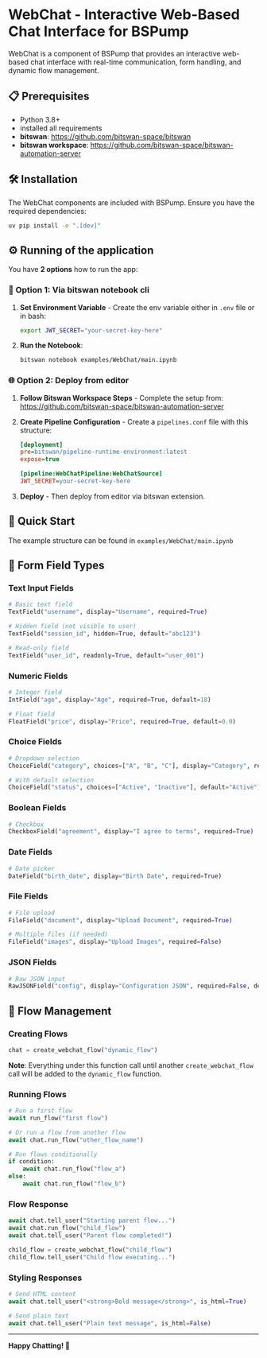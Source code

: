 # WebChat - Interactive Web-Based Chat Interface for BSPump

WebChat is a component of BSPump that provides an interactive web-based chat interface with real-time communication, form handling, and dynamic flow management.

## 📋 Prerequisites

- Python 3.8+
- installed all requirements
- **bitswan**: https://github.com/bitswan-space/bitswan
- **bitswan workspace**: https://github.com/bitswan-space/bitswan-automation-server

## 🛠️ Installation

The WebChat components are included with BSPump. Ensure you have the required dependencies:

```bash
uv pip install -e ".[dev]"
```

## ⚙️ Running of the application

You have **2 options** how to run the app:

### 🚀 Option 1: Via bitswan notebook cli

1. **Set Environment Variable** - Create the env variable either in `.env` file or in bash:
   ```bash
   export JWT_SECRET="your-secret-key-here"
   ```

2. **Run the Notebook**:
   ```bash
   bitswan notebook examples/WebChat/main.ipynb
   ```

### 🌐 Option 2: Deploy from editor

1. **Follow Bitswan Workspace Steps** - Complete the setup from: https://github.com/bitswan-space/bitswan-automation-server

2. **Create Pipeline Configuration** - Create a `pipelines.conf` file with this structure:
   ```ini
   [deployment]
   pre=bitswan/pipeline-runtime-environment:latest
   expose=true

   [pipeline:WebChatPipeline:WebChatSource]
   JWT_SECRET=your-secret-key-here
   ```

3. **Deploy** - Then deploy from editor via bitswan extension.

## 🚀 Quick Start

The example structure can be found in `examples/WebChat/main.ipynb`

## 📝 Form Field Types

### Text Input Fields

```python
# Basic text field
TextField("username", display="Username", required=True)

# Hidden field (not visible to user)
TextField("session_id", hidden=True, default="abc123")

# Read-only field
TextField("user_id", readonly=True, default="user_001")
```

### Numeric Fields

```python
# Integer field
IntField("age", display="Age", required=True, default=18)

# Float field
FloatField("price", display="Price", required=True, default=0.0)
```

### Choice Fields

```python
# Dropdown selection
ChoiceField("category", choices=["A", "B", "C"], display="Category", required=True)

# With default selection
ChoiceField("status", choices=["Active", "Inactive"], default="Active")
```

### Boolean Fields

```python
# Checkbox
CheckboxField("agreement", display="I agree to terms", required=True)
```

### Date Fields

```python
# Date picker
DateField("birth_date", display="Birth Date", required=True)
```

### File Fields

```python
# File upload
FileField("document", display="Upload Document", required=True)

# Multiple files (if needed)
FileField("images", display="Upload Images", required=False)
```

### JSON Fields

```python
# Raw JSON input
RawJSONField("config", display="Configuration JSON", required=False, default="{}")
```

## 🔄 Flow Management

### Creating Flows

```python
chat = create_webchat_flow("dynamic_flow")
```

**Note**: Everything under this function call until another `create_webchat_flow` call will be added to the `dynamic_flow` function.

### Running Flows

```python
# Run a first flow
await run_flow("first flow")

# Or run a flow from another flow
await chat.run_flow("other_flow_name")

# Run flows conditionally
if condition:
    await chat.run_flow("flow_a")
else:
    await chat.run_flow("flow_b")
```

### Flow Response

```python
await chat.tell_user("Starting parent flow...")
await chat.run_flow("child_flow")
await chat.tell_user("Parent flow completed!")

child_flow = create_webchat_flow("child_flow")
child_flow.tell_user("Child flow executing...")
```

### Styling Responses

```python
# Send HTML content
await chat.tell_user("<strong>Bold message</strong>", is_html=True)

# Send plain text
await chat.tell_user("Plain text message", is_html=False)
```

---

**Happy Chatting! 🎉**
